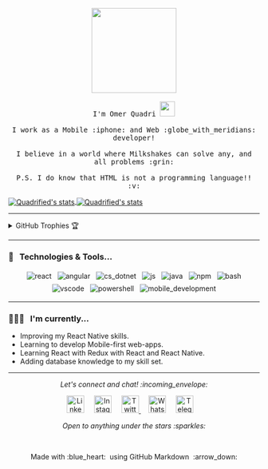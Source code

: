 <!-- The Hello World gif -->

<p align="center">
  <img src="https://media.giphy.com/media/MeJgB3yMMwIaHmKD4z/giphy.gif" width="170px">
  <br><br>
  
  <!-- The opening lines -->
  
  <samp>
    I'm Omer Quadri <img src="https://raw.githubusercontent.com/Quadrified/Quadrified/master/assets/wave.gif" width="30px" />
    <br><br>
    I work as a Mobile :iphone: and Web :globe_with_meridians: developer!
    <br><br>
    I believe in a world where Milkshakes can solve any, and all problems :grin:
    <br><br>
    P.S. I do know that HTML is not a programming language!! :v:
  </samp>
</p>

<!-- GitHub Stats -->

<a href="https://github.com/Quadrified/Quadrified">
  <img align="center" src="https://github-readme-stats.anuraghazra1.vercel.app/api/top-langs/?username=quadrified&layout=compact&theme=tokyonight" alt="Quadrified's stats" />
</a>

<a href="https://github.com/Quadrified/Quadrified">
  <img align="center" src="https://github-readme-stats.anuraghazra1.vercel.app/api?username=quadrified&show_icons=true&include_all_commits=true&theme=tokyonight" alt="Quadrified's stats" /> 
</a>

*************

<!-- GitHub Trophies -->

<details align="left">
  <summary>GitHub Trophies 🏆</summary>
  <br>
<p align="center">
  <a href="https://github.com/ryo-ma/github-profile-trophy" target="_blank">
    <img src="https://github-profile-trophy.vercel.app/?username=quadrified&theme=gruvbox&column=3&margin-w=15&margin-h=15"/>
  </a>
</p>
</details>



************

### 🔧 &nbsp; Technologies & Tools...
<p align="center">

  <!-- For more icons follow : https://github.com/MikeCodesDotNET/ColoredBadges -->

  <img src="https://github.com/Quadrified/Quadrified/blob/master/assets/svg/dev/frameworks/%20reactnative.svg" alt="react" style="vertical-align:top; margin:4px">
  <img src="https://github.com/Quadrified/Quadrified/blob/master/assets/svg/dev/frameworks/%20angular.svg" alt="angular" style="vertical-align:top; margin:4px">
  <img src="https://github.com/Quadrified/Quadrified/blob/master/assets/svg/dev/languages/csharp_dotnet.svg" alt="cs_dotnet" style="vertical-align:top; margin:4px">
  <img src="https://github.com/Quadrified/Quadrified/blob/master/assets/svg/dev/languages/js.svg" alt="js" style="vertical-align:top; margin:4px">
  <img src="https://github.com/Quadrified/Quadrified/blob/master/assets/svg/dev/languages/java.svg" alt="java" style="vertical-align:top; margin:4px">
  <img src="https://github.com/Quadrified/Quadrified/blob/master/assets/svg/dev/services/npm.svg" alt="npm" style="vertical-align:top; margin:4px">
  <img src="https://github.com/Quadrified/Quadrified/blob/master/assets/svg/dev/tools/bash.svg" alt="bash" style="vertical-align:top; margin:4px">
  <img src="https://github.com/Quadrified/Quadrified/blob/master/assets/svg/dev/tools/visualstudio_code.svg" alt="vscode" style="vertical-align:top; margin:4px">
  <img src="https://github.com/Quadrified/Quadrified/blob/master/assets/svg/dev/tools/powershell.svg" alt="powershell" style="vertical-align:top; margin:4px">
  <img src="https://github.com/Quadrified/Quadrified/blob/master/assets/svg/dev/misc/mobile.svg" alt="mobile_development" style="vertical-align:top; margin:4px">

</p>

----

### 👨🏻‍💻 &nbsp; I'm currently...

  - Improving my React Native skills. 
  - Learning to develop Mobile-first web-apps.
  - Learning React with Redux with React and React Native.
  - Adding database knowledge to my skill set.
  
----

<!-- Social Media linkss -->

<p align="center"> 
  <i> Let's connect and chat! :incoming_envelope: </i>
</p>

<p align="center">
  <a href="https://www.linkedin.com/in/quadrified"><img src="https://github.com/Quadrified/Quadrified/blob/master/assets/social_media_svgs/linkedin-round.svg" width="35px" alt="LinkedIn"></a> &nbsp; &nbsp;
  <a href="https://instagram.com/quadrified"><img src="https://github.com/Quadrified/Quadrified/blob/master/assets/social_media_svgs/instagram-round.svg" width="35px" alt="Instagram"></a> &nbsp; &nbsp;
  <a href="https://twitter.com/quadrified"><img src="https://github.com/Quadrified/Quadrified/blob/master/assets/social_media_svgs/twitter-round.svg" width="35px" alt="Twitter">     </a> &nbsp; &nbsp;
  <a href="https://api.whatsapp.com/send?phone=+917330770559"><img src="https://github.com/Quadrified/Quadrified/blob/master/assets/social_media_svgs/whatsapp-round.svg" width="35px" alt="Whatsapp"></a> &nbsp; &nbsp;
  <a href="https://t.me/quadrified"><img src="https://github.com/Quadrified/Quadrified/blob/master/assets/social_media_svgs/telegram-round.svg" width="35px" alt="Telegram"></a> &nbsp; &nbsp;
</p>

<p align="center">
  <i> Open to anything under the stars :sparkles: </i>
</p>

<br>

<p align="center">
  Made with :blue_heart: &nbsp;using GitHub Markdown &nbsp;:arrow_down:
</p>
